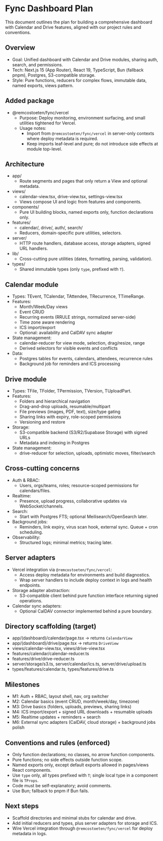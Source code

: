 # Fync Dashboard Plan

This document outlines the plan for building a comprehensive dashboard with Calendar and Drive features, aligned with our project rules and conventions.

## Overview
- Goal: Unified dashboard with Calendar and Drive modules, sharing auth, search, and permissions.
- Tech: Next.js 15 (App Router), React 19, TypeScript, Bun (fallback pnpm), Postgres, S3-compatible storage.
- Style: Pure functions, reducers for complex flows, immutable data, named exports, views pattern.

## Added package
- @remcostoeten/fync/vercel
  - Purpose: Deploy monitoring, environment surfacing, and small utilities tightened for Vercel.
  - Usage notes:
    - Import from `@remcostoeten/fync/vercel` in server-only contexts where deploy metadata is required.
    - Keep imports leaf-level and pure; do not introduce side effects at module top-level.

## Architecture
- app/
  - Route segments and pages that only return a View and optional metadata.
- views/
  - calendar-view.tsx, drive-view.tsx, settings-view.tsx
  - Views compose UI and logic from features and components.
- components/
  - Pure UI building blocks, named exports only, function declarations only.
- features/
  - calendar/, drive/, auth/, search/
  - Reducers, domain-specific pure utilities, selectors.
- server/
  - HTTP route handlers, database access, storage adapters, signed URL handlers.
- lib/
  - Cross-cutting pure utilities (dates, formatting, parsing, validation).
- types/
  - Shared immutable types (only `type`, prefixed with `T`).

## Calendar module
- Types: TEvent, TCalendar, TAttendee, TRecurrence, TTimeRange.
- Features:
  - Month/Week/Day views
  - Event CRUD
  - Recurring events (RRULE strings, normalized server-side)
  - Time zone aware rendering
  - ICS import/export
  - Optional: availability and CalDAV sync adapter
- State management:
  - calendar-reducer for view mode, selection, drag/resize, range
  - Derived selectors for visible events and conflicts
- Data:
  - Postgres tables for events, calendars, attendees, recurrence rules
  - Background job for reminders and ICS processing

## Drive module
- Types: TFile, TFolder, TPermission, TVersion, TUploadPart.
- Features:
  - Folders and hierarchical navigation
  - Drag-and-drop uploads, resumable/multipart
  - File previews (images, PDF, text), size/type gating
  - Sharing links with expiry, role-scoped permissions
  - Versioning and restore
- Storage:
  - S3-compatible backend (S3/R2/Supabase Storage) with signed URLs
  - Metadata and indexing in Postgres
- State management:
  - drive-reducer for selection, uploads, optimistic moves, filter/search

## Cross-cutting concerns
- Auth & RBAC:
  - Users, orgs/teams, roles; resource-scoped permissions for calendars/files.
- Realtime:
  - Presence, upload progress, collaborative updates via WebSocket/channels.
- Search:
  - Start with Postgres FTS; optional Meilisearch/OpenSearch later.
- Background jobs:
  - Reminders, link expiry, virus scan hook, external sync. Queue + cron scheduling.
- Observability:
  - Structured logs; minimal metrics; tracing later.

## Server adapters
- Vercel integration via `@remcostoeten/fync/vercel`:
  - Access deploy metadata for environments and build diagnostics.
  - Wrap server handlers to include deploy context in logs and health endpoints.
- Storage adapter abstraction:
  - S3-compatible client behind pure function interface returning signed operations.
- Calendar sync adapters:
  - Optional CalDAV connector implemented behind a pure boundary.

## Directory scaffolding (target)
- app/(dashboard)/calendar/page.tsx → returns `CalendarView`
- app/(dashboard)/drive/page.tsx → returns `DriveView`
- views/calendar-view.tsx, views/drive-view.tsx
- features/calendar/calendar-reducer.ts
- features/drive/drive-reducer.ts
- server/storage/s3.ts, server/calendar/ics.ts, server/drive/upload.ts
- types/features/calendar.ts, types/features/drive.ts

## Milestones
- M1: Auth + RBAC, layout shell, nav, org switcher
- M2: Calendar basics (event CRUD, month/week/day, timezone)
- M3: Drive basics (folders, uploads, previews, sharing links)
- M4: ICS import/export + signed URL downloads + resumable uploads
- M5: Realtime updates + reminders + search
- M6: External sync adapters (CalDAV, cloud storage) + background jobs polish

## Conventions and rules (enforced)
- Only function declarations; no classes, no arrow function components.
- Pure functions; no side effects outside function scope.
- Named exports only, except default exports allowed in pages/views React components.
- Use `type` only, all types prefixed with `T`; single local type in a component file is `TProps`.
- Code must be self-explanatory; avoid comments.
- Use Bun; fallback to pnpm if Bun fails.

## Next steps
- Scaffold directories and minimal stubs for calendar and drive.
- Add initial reducers and types, plus server adapters for storage and ICS.
- Wire Vercel integration through `@remcostoeten/fync/vercel` for deploy metadata in logs.

